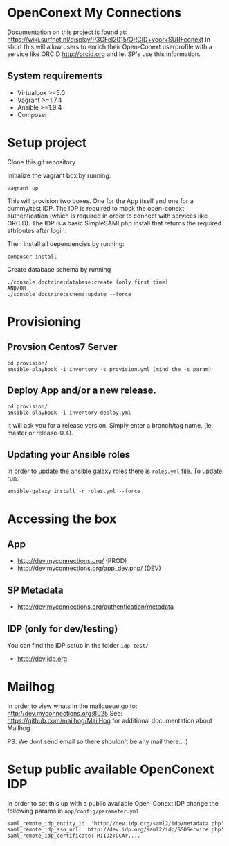 # OpenConext My Connections

Documentation on this project is found at: https://wiki.surfnet.nl/display/P3GFeI2015/ORCID+voor+SURFconext
In short this will allow users to enrich their Open-Conext userprofile with a service like ORCID http://orcid.org
and let SP's use this information.

## System requirements

* Virtualbox >=5.0
* Vagrant >=1.7.4
* Ansible >=1.9.4
* Composer

# Setup project

Clone this git repository

Initialize the vagrant box by running:

    vagrant up

This will provision two boxes. One for the App itself and one for a dummy/test IDP.
The IDP is required to mock the open-conext authentication (which is required in order to connect with services like ORCID).
The IDP is a basic SimpleSAMLphp install that returns the required attributes after login.

Then install all dependencies by running:

    composer install


Create database schema by running

    ./console doctrine:database:create (only first time)
    AND/OR
    ./console doctrine:schema:update --force


# Provisioning

## Provsion Centos7 Server
    cd provision/
    ansible-playbook -i inventory -s provision.yml (mind the -s param)

## Deploy App and/or a new release.
    cd provision/
    ansible-playbook -i inventory deploy.yml

It will ask you for a release version. Simply enter a branch/tag name. (ie. master or release-0.4).

## Updating your Ansible roles
In order to update the ansible galaxy roles there is `roles.yml` file. To update run:

    ansible-galaxy install -r roles.yml --force

# Accessing the box

## App
 - http://dev.myconnections.org/ (PROD)
 - http://dev.myconnections.org/app_dev.php/ (DEV)
 
## SP Metadata
 - http://dev.myconnections.org/authentication/metadata

## IDP (only for dev/testing)
You can find the IDP setup in the folder `idp-test/`

 - http://dev.idp.org

# Mailhog
In order to view whats in the mailqueue go to: http://dev.myconnections.org:8025
See: https://github.com/mailhog/MailHog for additional documentation about Mailhog.

PS. We dont send email so there shouldn't be any mail there.. :)

# Setup public available OpenConext IDP

In order to set this up with a public available Open-Conext IDP change the following params in `app/config/parameter.yml`

    saml_remote_idp_entity_id: 'http://dev.idp.org/saml2/idp/metadata.php'
    saml_remote_idp_sso_url: 'http://dev.idp.org/saml2/idp/SSOService.php'
    saml_remote_idp_certificate: MIIDzTCCAr....

